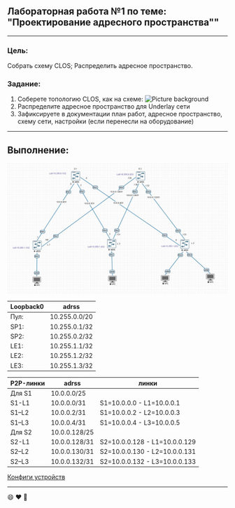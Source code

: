 ## Лабораторная работа №1 по теме: "Проектирование адресного пространства""
___
### Цель:
Собрать схему CLOS;
Распределить адресное пространство.

### Задание:
1. Соберете топологию CLOS, как на схеме: 
![Picture background](https://github.com/pablogovorov/repo_lab_otus/blob/main/labs/lab01/clostopology.avif)
2. Распределите адресное пространство для Underlay сети
3. Зафиксируете в документации план работ, адресное пространство, схему сети, настройки (если перенесли на оборудование)
___

## Выполнение:

![Picture background](https://github.com/pablogovorov/repo_lab_otus/blob/main/labs/lab01/mytopology.jpg)




| Loopback0 | adrss | 
------ | ------ |
Пул: | 10.255.0.0/20 |
SP1: | 10.255.0.1/32 | 
SP2: | 10.255.0.2/32 |
LE1: | 10.255.1.1/32 |
LE2: |10.255.1.2/32 |
LE3: |10.255.1.3/32 |


| P2P-линки | adrss | линки |
------ | ------ | ----- |
Для S1 | 10.0.0.0/25 |
S1-L1 | 10.0.0.0/31 | S1=10.0.0.0 - L1=10.0.0.1 |
S1–L2 | 10.0.0.2/31 | S1=10.0.0.2 - L2=10.0.0.3 |
S1–L3 | 10.0.0.4/31 | S1=10.0.0.4 - L3=10.0.0.5 |
Для S2 | 10.0.0.128/25 |
S2-L1 | 10.0.0.128/31 | S2=10.0.0.128 - L1=10.0.0.129 |
S2–L2 | 10.0.0.130/31 | S2=10.0.0.130 - L2=10.0.0.131 |
S2–L3 | 10.0.0.132/31 | S2=10.0.0.132 - L3=10.0.0.133|


 [Конфиги устройств](/labs/lab01/configs)
_______________________
:smile: :heart: :rocket:
